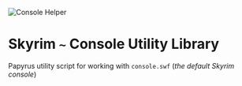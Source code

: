 ![Console Helper](Images/ConsoleHelper.jpg)

# Skyrim `~` Console Utility Library

Papyrus utility script for working with `console.swf` (_the default Skyrim console_)
